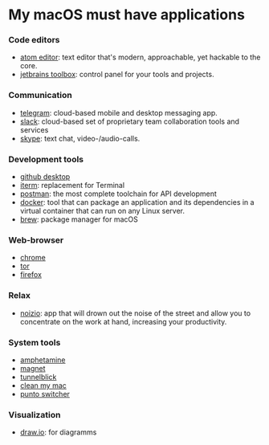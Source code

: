 # My macOS must have applications


### Code editors
- [atom editor](https://atom.io/download/mac): text editor that's modern, approachable, yet hackable to the core.
- [jetbrains toolbox](https://www.jetbrains.com/toolbox/): control panel for your tools and projects.

### Communication
- [telegram](https://macos.telegram.org/): cloud-based mobile and desktop messaging app.
- [slack](https://slack.com/downloads/osx): cloud-based set of proprietary team collaboration tools and services
- [skype](https://www.skype.com/ru/get-skype/): text chat, video-/audio-calls.


### Development tools
- [github desktop](https://desktop.github.com/)
- [iterm](https://www.iterm2.com/): replacement for Terminal
- [postman](https://www.getpostman.com/): the most complete toolchain for API development
- [docker](https://www.docker.com/community-edition): tool that can package an application and its dependencies in a virtual container that can run on any Linux server.
- [brew](https://brew.sh/): package manager for macOS

### Web-browser
- [chrome](https://www.google.ru/chrome/browser/desktop/)
- [tor](https://www.torproject.org/projects/torbrowser.html.en#downloads)
- [firefox](https://www.mozilla.org/en-US/firefox/new/)

### Relax
- [noizio](http://noiz.io/): app that will drown out the noise of the street and allow you to concentrate on the work at hand, increasing your productivity.

### System tools
- [amphetamine](https://itunes.apple.com/ua/app/amphetamine/id937984704?mt=12)
- [magnet](https://itunes.apple.com/ua/app/magnet/id441258766?mt=12)
- [tunnelblick](https://tunnelblick.net/downloads.html)
- [clean my mac](https://macpaw.com/)
- [punto switcher](https://yandex.ru/soft/punto/)

### Visualization 
- [draw.io](https://download.draw.io): for diagramms
